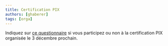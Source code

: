 ```yaml
---
title: Certification PIX
authors: [ghaberer]
tags: [orga]
---
```

Indiquez sur [ce questionnaire](https://framadate.org/NZgiZDev1acOajkx) si vous participez ou non à la certification PIX organisée le 3 décembre prochain. 
